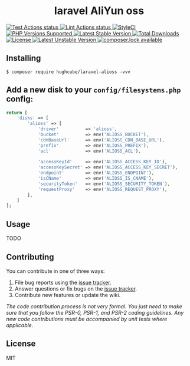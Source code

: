 <h1 align="center"> laravel AliYun oss </h1>

<p>
    <a href="https://github.com/hughcube-php/laravel-alioss/actions?query=workflow%3ATest">
        <img src="https://github.com/hughcube-php/laravel-alioss/workflows/Test/badge.svg" alt="Test Actions status">
    </a>
    <a href="https://github.com/hughcube-php/laravel-alioss/actions?query=workflow%3ALint">
        <img src="https://github.com/hughcube-php/laravel-alioss/workflows/Lint/badge.svg" alt="Lint Actions status">
    </a>
    <a href="https://styleci.io/repos/473234744">
        <img src="https://github.styleci.io/repos/473234744/shield?branch=master" alt="StyleCI">
    </a>
    <a href="https://github.com/hughcube-php/laravel-alioss">
        <img src="https://img.shields.io/badge/php-%3E%3D%207.0-8892BF.svg" alt="PHP Versions Supported">
    </a>
    <a href="https://packagist.org/packages/hughcube/laravel-alioss">
        <img src="https://poser.pugx.org/hughcube-php/laravel-alioss/version" alt="Latest Stable Version">
    </a>
    <a href="https://packagist.org/packages/hughcube/laravel-alioss">
        <img src="https://poser.pugx.org/hughcube-php/laravel-alioss/downloads" alt="Total Downloads">
    </a>
    <a href="https://github.com/hughcube-php/laravel-alioss/blob/master/LICENSE">
        <img src="https://img.shields.io/badge/license-MIT-428f7e.svg" alt="License">
    </a>
    <a href="https://packagist.org/packages/hughcube/laravel-alioss">
        <img src="https://poser.pugx.org/hughcube-php/laravel-alioss/v/unstable" alt="Latest Unstable Version">
    </a>
    <a href="https://packagist.org/packages/hughcube/laravel-alioss">
        <img src="https://poser.pugx.org/hughcube-php/laravel-alioss/composerlock" alt="composer.lock available">
    </a>
</p>

## Installing

```shell
$ composer require hughcube/laravel-alioss -vvv
```

## Add a new disk to your `config/filesystems.php` config:

```php
return [
    'disks' => [
        'alioss' => [
            'driver'          => 'alioss',
            'bucket'          => env('ALIOSS_BUCKET'),
            'cdnBaseUrl'      => env('ALIOSS_CDN_BASE_URL'),
            'prefix'          => env('ALIOSS_PREFIX'),
            'acl'             => env('ALIOSS_ACL'),
            
            'accessKeyId'     => env('ALIOSS_ACCESS_KEY_ID'),
            'accessKeySecret' => env('ALIOSS_ACCESS_KEY_SECRET'),
            'endpoint'        => env('ALIOSS_ENDPOINT'),
            'isCName'         => env('ALIOSS_IS_CNAME'),
            'securityToken'   => env('ALIOSS_SECURITY_TOKEN'),
            'requestProxy'    => env('ALIOSS_REQUEST_PROXY'),
        ],
    ]
];
```

## Usage

TODO

## Contributing

You can contribute in one of three ways:

1. File bug reports using the [issue tracker](https://github.com/hughcube-php/package/issues).
2. Answer questions or fix bugs on the [issue tracker](https://github.com/hughcube-php/package/issues).
3. Contribute new features or update the wiki.

_The code contribution process is not very formal. You just need to make sure that you follow the PSR-0, PSR-1, and PSR-2 coding guidelines. Any new code contributions must be accompanied by unit tests where applicable._

## License

MIT